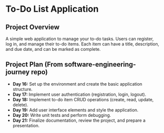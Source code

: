 # To-Do List Application

## Project Overview
A simple web application to manage your to-do tasks. Users can register, log in, and manage their to-do items. Each item can have a title, description, and due date, and can be marked as complete.

## Project Plan (From software-engineering-journey repo) 
- **Day 16:** Set up the environment and create the basic application structure.
- **Day 17:** Implement user authentication (registration, login, logout).
- **Day 18:** Implement to-do item CRUD operations (create, read, update, delete).
- **Day 19:** Add user interface elements and style the application.
- **Day 20:** Write unit tests and perform debugging.
- **Day 21:** Finalize documentation, review the project, and prepare a presentation.